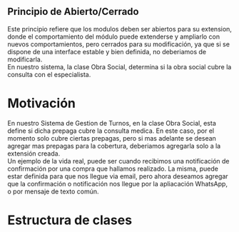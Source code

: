 ## Principio de Abierto/Cerrado  
Este principio refiere que los modulos deben ser abiertos para su extension, donde el comportamiento del módulo puede extenderse y ampliarlo con nuevos comportamientos, pero cerrados para su modificación, ya que si se dispone de una interface estable y bien definida, no deberiamos de modificarla.  
En nuestro sistema, la clase Obra Social, determina si la obra social cubre la consulta con el especialista.

# Motivación  
En nuestro Sistema de Gestion de Turnos, en la clase Obra Social, esta define si dicha prepaga cubre la consulta medica. En este caso, por el momento solo cubre ciertas prepagas, pero si mas adelante se desean agregar mas prepagas para la cobertura, deberiamos agregarla solo a la extensión creada.  
Un ejemplo de la vida real, puede ser cuando recibimos una notificación de confirmación por una compra que hallamos realizado. La misma, puede estar definida para que nos llegue via email, pero ahora deseamos agregar que la confirmación o notificación nos llegue por la apliacación WhatsApp, o por mensaje de texto común.  

# Estructura de clases  





